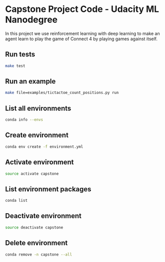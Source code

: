 # Capstone Project Code - Udacity ML Nanodegree

In this project we use reinforcement learning with deep learning to make an agent learn to play the game of Connect 4 by playing games against itself.

## Run tests

```bash
make test
```

## Run an example

```bash
make file=examples/tictactoe_count_positions.py run
```

## List all environments
```bash
conda info --envs
```

## Create environment
```bash
conda env create -f environment.yml
```

## Activate environment
```bash
source activate capstone
```

## List environment packages
```bash
conda list
```

## Deactivate environment
```bash
source deactivate capstone
```

## Delete environment
```bash
conda remove -n capstone --all
```
